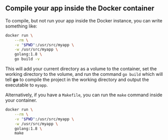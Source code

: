 ## Compile your app inside the Docker container 

To compile, but not run your app inside the Docker instance, you can write something like:

```sh
docker run \
    --rm \
    -v "$PWD":/usr/src/myapp \
    -w /usr/src/myapp \
    golang:1.8 \
    go build -v
```

This will add your current directory as a volume to the container, set the working directory to the volume, and run the command `go build` which will tell **go** to compile the project in the working directory and output the executable to `myapp`.



Alternatively, if you have a `Makefile`, you can run the `make` command inside your container.  

```sh
docker run \
    --rm \
    -v "$PWD":/usr/src/myapp \
    -w /usr/src/myapp \
    golang:1.8 \
    make
```  
